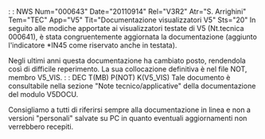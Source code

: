  :  : NWS Num="000643" Date="20110914" Rel="V3R2" Atr="S. Arrighini" Tem="TEC" App="V5" Tit="Documentazione visualizzatori V5" Sts="20"
In seguito alle modiche apportate ai visualizzatori testate di V5 (Nt.tecnica 000641), è stata congruentemente aggiornata la documentazione (aggiunto l'indicatore \*IN45 come riservato anche in testata).

Negli ultimi anni questa documentazione ha cambiato posto, rendendola così di difficile reperimento.
La sua collocazione definitiva è nel file NOT, membro V5_VIS.
 :  : DEC T(MB) P(NOT) K(V5_VIS)
Tale documento è consultabile nella sezione "Note tecnico/applicative" della documentazione del modulo V5DOCU.

Consigliamo a tutti di riferirsi sempre alla documentazione in linea e non a versioni "personali" salvate su PC in quanto eventuali aggiornamenti non verrebbero recepiti.
